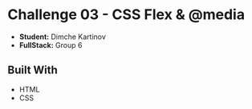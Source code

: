# Challenge 03 - CSS Flex & @media
- **Student:** Dimche Kartinov
- **FullStack:** Group 6

## Built With
- HTML
- CSS